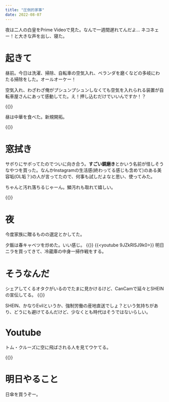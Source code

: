 ```yaml
---
title: "圧倒的家事"
date: 2022-08-07
---
```


夜は二人の白皇をPrime Videoで見た。なんで一週間遅れてんだよ... ネコネェー！と大きな声を出し、寝た。
# 起きて
昼前。今日は洗濯、掃除、自転車の空気入れ、ベランダを磨くなどの多岐にわたる掃除をした。オールオーケー！

空気入れ、わざわざ俺がプシュンプシュンしなくても空気を入れられる装置が自転車屋さんにあって感動してた。え！押し込むだけでいいんですか！？

{{<tweet user="dango_bot" id="1556171714576257024">}}


昼は中華を食べた。新規開拓。

{{<tweet user="dango_bot" id="1556171590521327616">}}

# 窓拭き
サボりにサボってたのでついに向き合う。**すごい鏡磨き**とかいう名前が怪しそうなやつを買った。なんかInstagramの生活感(終わってる感じも含めて)のある美容垢(OL垢？)の人が言ってたので、何事も試しだよなと思い、使ってみた。


ちゃんと汚れ落ちるじゃーん。鱗汚れも取れて嬉しい。

{{<amazon asin="B09D8DFBTX" tile="うろこ落とし 水垢 すごい鏡磨き ストロング シート2枚 スコッチブライト">}}

# 夜
今度家族に贈るものの選定とかしてた。

夕飯は春キャベツを炒めた。いい感じ。
{{<tweet user="dango_bot" id="1556253804735082496">}}
{{<youtube 9JZkRlSJ9k0>}}
明日ニラを買ってきて、冷蔵庫の中身一掃作戦をする。


# そうなんだ
シェアしてくるオタクがいるのでたまに見かけるけど、CanCamで延々とSHEINの宣伝してる。
{{<tweet user="dango_bot" id="1555864383707684864">}}


SHEIN、かなりEvilというか、強制労働の産地直送でしょ？という気持ちがあり、どうにも避けてるんだけど、少なくとも時代はそうではないらしい。
# Youtube

トム・クルーズに空に飛ばされる人を見てウケてる。

{{<youtube v1iZtBM23bY>}}


# 明日やること
日傘を買うぞー。